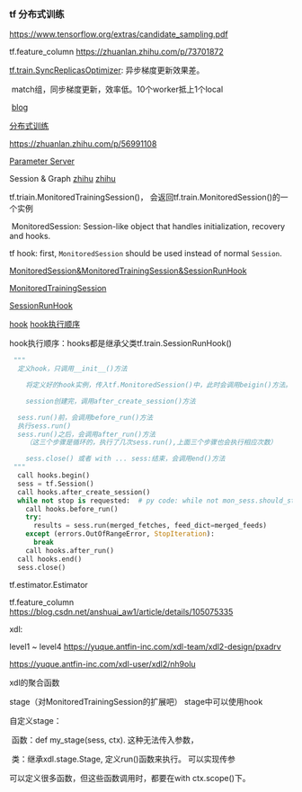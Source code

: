 ### tf 分布式训练

https://www.tensorflow.org/extras/candidate_sampling.pdf

tf.feature_column https://zhuanlan.zhihu.com/p/73701872

[tf.train.SyncReplicasOptimizer](https://blog.csdn.net/qq_28626909/article/details/85003392): 异步梯度更新效果差。

​	match组，同步梯度更新，效率低。10个worker抵上1个local

​	[blog](https://markthink.gitbooks.io/caicloud/content/clever/develop/tutorials/core/sync-mode.html)

[分布式训练](https://blog.csdn.net/tiangcs/article/details/85952007)

https://zhuanlan.zhihu.com/p/56991108

[Parameter Server](https://zhuanlan.zhihu.com/p/82116922)

Session & Graph [zhihu](https://zhuanlan.zhihu.com/p/103996454) [zhihu](https://zhuanlan.zhihu.com/p/32869210)

tf.triain.MonitoredTrainingSession()， 会返回tf.train.MonitoredSession()的一个实例

​	MonitoredSession: Session-like object that handles initialization, recovery and hooks.

tf hook:  first, `MonitoredSession` should be used instead of normal `Session`.

[MonitoredSession&MonitoredTrainingSession&SessionRunHook](https://github.com/HustCoderHu/myNotes/blob/master/TensorFlow/train.MonitoredSession.md)

[MonitoredTrainingSession](https://blog.csdn.net/MrR1ght/article/details/81006343)

[SessionRunHook](https://blog.csdn.net/mrr1ght/article/details/81011280)

[hook](https://blog.csdn.net/yiqingyang2012/article/details/79917297) [hook执行顺序](https://www.jianshu.com/p/13734f112c43)

hook执行顺序：hooks都是继承父类tf.train.SessionRunHook()

```python
 """
  定义hook，只调用__init__()方法

	将定义好的hook实例，传入tf.MonitoredSession()中，此时会调用beigin()方法。

	session创建完，调用after_create_session()方法

  sess.run()前，会调用before_run()方法
  执行sess.run()
  sess.run()之后，会调用after_run()方法
	（这三个步骤是循环的，执行了几次sess.run(),上面三个步骤也会执行相应次数）

	sess.close() 或者 with ... sess:结束，会调用end()方法
 """
  call hooks.begin()
  sess = tf.Session()
  call hooks.after_create_session()
  while not stop is requested:  # py code: while not mon_sess.should_stop():
    call hooks.before_run()
    try:
      results = sess.run(merged_fetches, feed_dict=merged_feeds)
    except (errors.OutOfRangeError, StopIteration):
      break
    call hooks.after_run()
  call hooks.end()
  sess.close()
```



tf.estimator.Estimator

tf.feature_column https://blog.csdn.net/anshuai_aw1/article/details/105075335



xdl:

level1 ~ level4 https://yuque.antfin-inc.com/xdl-team/xdl2-design/pxadrv



https://yuque.antfin-inc.com/xdl-user/xdl2/nh9olu 

xdl的聚合函数

stage（对MonitoredTrainingSession的扩展吧） stage中可以使用hook

自定义stage：

​	函数：def my_stage(sess, ctx).  这种无法传入参数，

​	类：继承xdl.stage.Stage, 定义run()函数来执行。 可以实现传参

可以定义很多函数，但这些函数调用时，都要在with ctx.scope()下。



